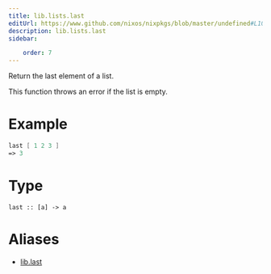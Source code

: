 ```yaml
---
title: lib.lists.last
editUrl: https://www.github.com/nixos/nixpkgs/blob/master/undefined#L1003C10
description: lib.lists.last
sidebar:

    order: 7
---
```


Return the last element of a list.

This function throws an error if the list is empty.

# Example

```nix
last [ 1 2 3 ]
=> 3
```

# Type

```
last :: [a] -> a
```


# Aliases

- [lib.last](/nix-doc-comments/reference/lib/lib-last)


